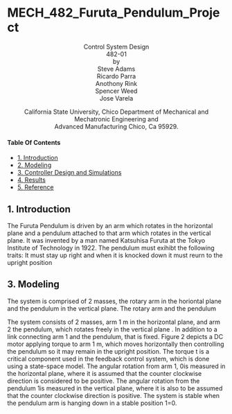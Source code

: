 
# MECH_482_Furuta_Pendulum_Project
<p align="center">
    Control System Design<br/>
    482-01<br/>
    by<br/>
    Steve Adams<br/>
    Ricardo Parra<br/>
    Anothony Rink<br/>
    Spencer Weed<br/>
    Jose Varela
</p>
<p align="center">    
    
    
</p>
<p align="center">   
    California State University, Chico Department of Mechanical and Mechatronic Engineering and<br/>
    Advanced Manufacturing Chico, Ca 95929.
</p>

#### Table Of Contents
- [1. Introduction](#1-introduction)
- [2. Modeling](#2-modeling)
- [3. Controller Design and Simulations](#3-controller-design-and-simulations)
- [4. Results](#4-results)
- [5. Reference](#5-references)

## 1. Introduction
The Furuta Pendulum is driven by an arm which rotates in the horizontal plane and a pendulum attached to that arm which rotates in the vertical plane. 
It was invented by a man named Katsuhisa Furuta at the Tokyo Institute of Technology in 1922. The pendulum must exihibt the following traits:
It must stay up right and when it is knocked down it must reurn to the upright position
<p align="center">  
  
## 3. Modeling
The system is comprised of 2 masses, the rotary arm in the horiontal plane and the pendulum in the vertical plane. The rotary arm and the pendulum     
    
    
The system consists of 2 masses, arm 1 m in the horizontal plane, and arm 2 the pendulum, which rotates freely in the vertical plane . In addition to a link connecting arm 1 and the pendulum, that is fixed. Figure 2 depicts a DC motor applying torque to arm 1 m, which moves horizontally then controlling the pendulum so it may remain in the upright position. The torque t is a critical component used in the feedback control system, which is done using a state-space model. The angular rotation from arm 1, 0is measured in the horizontal plane, where it is assumed that the counter clockwise direction is considered to be positive. The angular rotation from the pendulum 1is measured in the vertical plane, where it is also to be assumed that the counter clockwise direction is positive. The system is stable when the pendulum arm is hanging down in a stable position 1=0.
